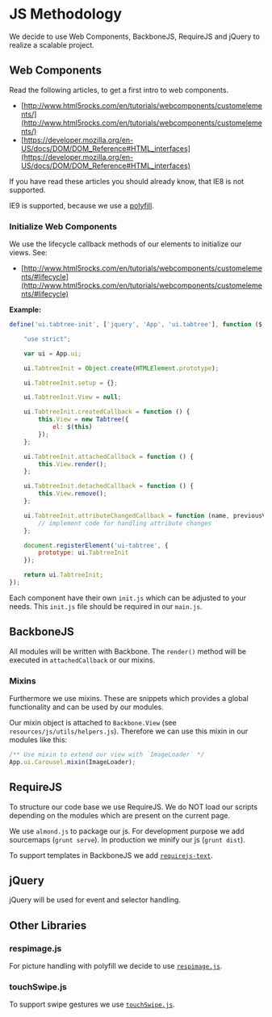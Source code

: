 # JS Methodology

We decide to use Web Components, BackboneJS, RequireJS and jQuery to realize a scalable project.

## Web Components

Read the following articles, to get a first intro to web components.

- [http://www.html5rocks.com/en/tutorials/webcomponents/customelements/](http://www.html5rocks.com/en/tutorials/webcomponents/customelements/)
- [https://developer.mozilla.org/en-US/docs/DOM/DOM_Reference#HTML_interfaces](https://developer.mozilla.org/en-US/docs/DOM/DOM_Reference#HTML_interfaces)

If you have read these articles you should already know, that IE8 is not supported.

IE9 is supported, because we use a [polyfill](https://github.com/WebReflection/document-register-element).

### Initialize Web Components

We use the lifecycle callback methods of our elements to initialize our views. See:

- [http://www.html5rocks.com/en/tutorials/webcomponents/customelements/#lifecycle](http://www.html5rocks.com/en/tutorials/webcomponents/customelements/#lifecycle)

**Example:**

``` js
define('ui.tabtree-init', ['jquery', 'App', 'ui.tabtree'], function ($, App, Tabtree) {

	"use strict";

	var ui = App.ui;

	ui.TabtreeInit = Object.create(HTMLElement.prototype);

	ui.TabtreeInit.setup = {};

	ui.TabtreeInit.View = null;

	ui.TabtreeInit.createdCallback = function () {
		this.View = new Tabtree({
			el: $(this)
		});
	};

	ui.TabtreeInit.attachedCallback = function () {
		this.View.render();
	};

	ui.TabtreeInit.detachedCallback = function () {
		this.View.remove();
	};

	ui.TabtreeInit.attributeChangedCallback = function (name, previousValue, value) {
		// implement code for handling attribute changes
	};

	document.registerElement('ui-tabtree', {
		prototype: ui.TabtreeInit
	});

	return ui.TabtreeInit;
});
```

Each component have their own `init.js` which can be adjusted to your needs.
This `init.js` file should be required in our `main.js`.

## BackboneJS

All modules will be written with Backbone. The `render()` method will be executed in `attachedCallback` or our mixins.

### Mixins

Furthermore we use mixins. These are snippets which provides a global functionality and can be used by our modules.

Our mixin object is attached to `Backbone.View` (see `resources/js/utils/helpers.js`). Therefore we can use this mixin in our modules like this:

``` js
/** Use mixin to extend our view with `ImageLoader` */
App.ui.Carousel.mixin(ImageLoader);
```

## RequireJS

To structure our code base we use RequireJS. We do NOT load our scripts depending on the modules which are present on the current page.

We use `almond.js` to package our js.
For development purpose we add sourcemaps (`grunt serve`). In production we minify our js (`grunt dist`).

To support templates in BackboneJS we add [`requirejs-text`](https://github.com/requirejs/text).

## jQuery

jQuery will be used for event and selector handling.


## Other Libraries

### respimage.js

For picture handling with polyfill we decide to use [`respimage.js`](https://github.com/aFarkas/respimage).

### touchSwipe.js

To support swipe gestures we use [`touchSwipe.js`](https://github.com/mattbryson/TouchSwipe-Jquery-Plugin).